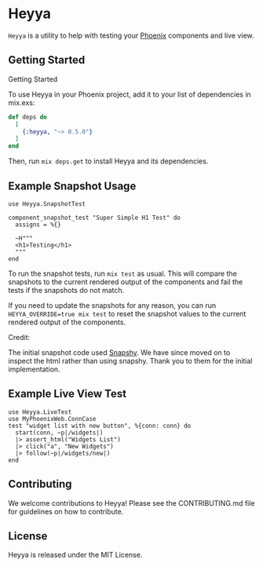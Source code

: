 # Heyya

`Heyya` is a utility to help with testing your [Phoenix](https://www.phoenixframework.org/) components and live view.

## Getting Started

Getting Started

To use Heyya in your Phoenix project, add it to your list of dependencies in mix.exs:

```elixir
def deps do
  [
    {:heyya, "~> 0.5.0"}
  ]
end
```

Then, run `mix deps.get` to install Heyya and its dependencies.

## Example Snapshot Usage

```
use Heyya.SnapshotTest

component_snapshot_test "Super Simple H1 Test" do
  assigns = %{}

  ~H"""
  <h1>Testing</h1>
  """
end
```

To run the snapshot tests, run `mix test` as usual. This will compare the snapshots to the current rendered output of the components and fail the tests if the snapshots do not match.

If you need to update the snapshots for any reason, you can run `HEYYA_OVERRIDE=true mix test` to reset the snapshot values to the current rendered output of the components.

Credit:

The initial snapshot code used [Snapshy](https://hex.pm/packages/snapshy). We have since moved on to inspect the html rather than using snapshy. Thank you to them for the initial implementation.

## Example Live View Test

```
use Heyya.LiveTest
use MyPhoenixWeb.ConnCase
test "widget list with new button", %{conn: conn} do
  start(conn, ~p|/widgets|)
  |> assert_html("Widgets List")
  |> click("a", "New Widgets")
  |> follow(~p|/widgets/new|)
end
```

## Contributing

We welcome contributions to Heyya! Please see the CONTRIBUTING.md file for guidelines on how to contribute.

## License

Heyya is released under the MIT License.
